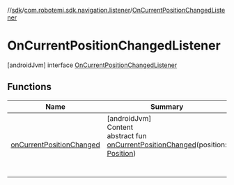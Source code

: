 //[sdk](../../../index.md)/[com.robotemi.sdk.navigation.listener](../index.md)/[OnCurrentPositionChangedListener](index.md)



# OnCurrentPositionChangedListener  
 [androidJvm] interface [OnCurrentPositionChangedListener](index.md)   


## Functions  
  
|  Name |  Summary | 
|---|---|
| <a name="com.robotemi.sdk.navigation.listener/OnCurrentPositionChangedListener/onCurrentPositionChanged/#com.robotemi.sdk.navigation.model.Position/PointingToDeclaration/"></a>[onCurrentPositionChanged](on-current-position-changed.md)| <a name="com.robotemi.sdk.navigation.listener/OnCurrentPositionChangedListener/onCurrentPositionChanged/#com.robotemi.sdk.navigation.model.Position/PointingToDeclaration/"></a>[androidJvm]  <br>Content  <br>abstract fun [onCurrentPositionChanged](on-current-position-changed.md)(position: [Position](../../com.robotemi.sdk.navigation.model/-position/index.md))  <br><br><br>|

